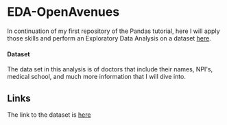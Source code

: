 # EDA-OpenAvenues

In continuation of my first repository of the Pandas tutorial, here
I will apply those skills and perform an Exploratory Data Analysis on a dataset [here](https://github.com/Dameme1/EDA-OpenAvenues/blob/main/Tameem_Exploratory_Data_Analysis.ipynb). 

#### Dataset
The data set in this analysis is of doctors that include their names, NPI's, medical school, and much more information that I will dive into. 

## Links
The link to the dataset is [here](https://data.cms.gov/provider-data/dataset/mj5m-pzi6)


